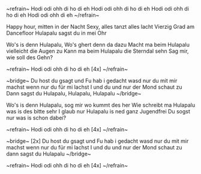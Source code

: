 ~refrain~
Hodi odi ohh di ho di eh
Hodi odi ohh di ho di eh
Hodi odi ohh di ho di eh
Hodi odi ohh di eh
~/refrain~

Happy hour, mitten in der Nacht
Sexy, alles tanzt alles lacht
Vierzig Grad am Dancefloor
Hulapalu sagst du in mei Ohr

Wo's is denn Hulapalu, Wo's ghert denn da dazu
Macht ma beim Hulapalu vielleicht die Augen zu
Kann ma beim Hulapalu die Sterndal sehn
Sag mir, wie soll des Gehn?

~refrain~
Hodi odi ohh di ho di eh [4x]
~/refrain~

~bridge~
Du host du gsagt
und Fu hab i gedacht
wasd nur du mit mir machst
wenn nur du für mi lachst
I und du und nur der Mond schaut zu
Dann sagst du Hulapalu, Hulapalu, Hulapalu
~/bridge~

Wo's is denn Hulapalu, sog mir wo kummt des her
Wie schreibt ma Hulapalu was is des bitte sehr
I glaub nur Hulapalu is ned ganz Jugendfrei
Du sogst nur was is schon dabei?

~refrain~
Hodi odi ohh di ho di eh [4x]
~/refrain~

~bridge~
[2x]
Du host du gsagt
und Fu hab i gedacht
wasd nur du mit mir machst
wenn nur du für mi lachst
I und du und nur der Mond schaut zu
dann sagst du Hulapalu
~/bridge~

~refrain~
Hodi odi ohh di ho di eh [4x]
~/refrain~